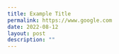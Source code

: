 ```yaml
---
title: Example Title
permalink: https://www.google.com
date: 2022-08-12
layout: post
description: ""
---
```

